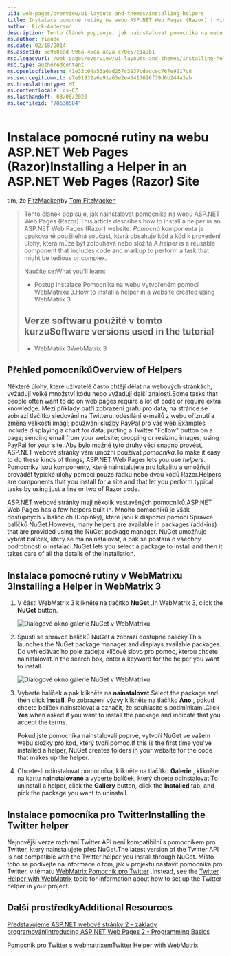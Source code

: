 ```yaml
---
uid: web-pages/overview/ui-layouts-and-themes/installing-helpers
title: Instalace pomocné rutiny na webu ASP.NET Web Pages (Razor) | Microsoft Docs
author: Rick-Anderson
description: Tento článek popisuje, jak nainstalovat pomocníka na webu ASP.NET Web Pages (Razor). Pomocná součást je opakovaně použitelná komponenta, která obsahuje kód a kód pro...
ms.author: riande
ms.date: 02/18/2014
ms.assetid: 5e968ead-906a-45ea-ac2a-c70e57e1a9b1
msc.legacyurl: /web-pages/overview/ui-layouts-and-themes/installing-helpers
msc.type: authoredcontent
ms.openlocfilehash: 41e33c04a53a6ad257c3937cdadcec767e9217c8
ms.sourcegitcommit: e7e91932a6e91a63e2e46417626f39d6b244a3ab
ms.translationtype: MT
ms.contentlocale: cs-CZ
ms.lasthandoff: 03/06/2020
ms.locfileid: "78638584"
---
```

# <a name="installing-a-helper-in-an-aspnet-web-pages-razor-site"></a><span data-ttu-id="00d07-104">Instalace pomocné rutiny na webu ASP.NET Web Pages (Razor)</span><span class="sxs-lookup"><span data-stu-id="00d07-104">Installing a Helper in an ASP.NET Web Pages (Razor) Site</span></span>

<span data-ttu-id="00d07-105">tím, že [FitzMacken](https://github.com/tfitzmac)</span><span class="sxs-lookup"><span data-stu-id="00d07-105">by [Tom FitzMacken](https://github.com/tfitzmac)</span></span>

> <span data-ttu-id="00d07-106">Tento článek popisuje, jak nainstalovat pomocníka na webu ASP.NET Web Pages (Razor).</span><span class="sxs-lookup"><span data-stu-id="00d07-106">This article describes how to install a helper in an ASP.NET Web Pages (Razor) website.</span></span> <span data-ttu-id="00d07-107">*Pomocná* komponenta je opakovaně použitelná součást, která obsahuje kód a kód k provedení úlohy, která může být zdlouhavá nebo složitá.</span><span class="sxs-lookup"><span data-stu-id="00d07-107">A *helper* is a reusable component that includes code and markup to perform a task that might be tedious or complex.</span></span>
> 
> <span data-ttu-id="00d07-108">Naučíte se:</span><span class="sxs-lookup"><span data-stu-id="00d07-108">What you'll learn:</span></span>
> 
> - <span data-ttu-id="00d07-109">Postup instalace Pomocníka na webu vytvořeném pomocí WebMatrixu 3.</span><span class="sxs-lookup"><span data-stu-id="00d07-109">How to install a helper in a website created using WebMatrix 3.</span></span>
>   
> 
> ## <a name="software-versions-used-in-the-tutorial"></a><span data-ttu-id="00d07-110">Verze softwaru použité v tomto kurzu</span><span class="sxs-lookup"><span data-stu-id="00d07-110">Software versions used in the tutorial</span></span>
> 
> 
> - <span data-ttu-id="00d07-111">WebMatrix 3</span><span class="sxs-lookup"><span data-stu-id="00d07-111">WebMatrix 3</span></span>

## <a name="overview-of-helpers"></a><span data-ttu-id="00d07-112">Přehled pomocníků</span><span class="sxs-lookup"><span data-stu-id="00d07-112">Overview of Helpers</span></span>

<span data-ttu-id="00d07-113">Některé úlohy, které uživatelé často chtějí dělat na webových stránkách, vyžadují velké množství kódu nebo vyžadují další znalosti.</span><span class="sxs-lookup"><span data-stu-id="00d07-113">Some tasks that people often want to do on web pages require a lot of code or require extra knowledge.</span></span> <span data-ttu-id="00d07-114">Mezi příklady patří zobrazení grafu pro data; na stránce se zobrazí tlačítko sledování na Twitteru. odesílání e-mailů z webu oříznutí a změna velikosti imagí; používání služby PayPal pro váš web.</span><span class="sxs-lookup"><span data-stu-id="00d07-114">Examples include displaying a chart for data; putting a Twitter "Follow" button on a page; sending email from your website; cropping or resizing images; using PayPal for your site.</span></span> <span data-ttu-id="00d07-115">Aby bylo možné tyto druhy věcí snadno provést, ASP.NET webové stránky vám umožní používat *pomocníka*.</span><span class="sxs-lookup"><span data-stu-id="00d07-115">To make it easy to do these kinds of things, ASP.NET Web Pages lets you use *helpers*.</span></span> <span data-ttu-id="00d07-116">Pomocníky jsou komponenty, které nainstalujete pro lokalitu a umožňují provádět typické úlohy pomocí pouze řádku nebo dvou kódů Razor.</span><span class="sxs-lookup"><span data-stu-id="00d07-116">Helpers are components that you install for a site and that let you perform typical tasks by using just a line or two of Razor code.</span></span>

<span data-ttu-id="00d07-117">ASP.NET webové stránky mají několik vestavěných pomocníků.</span><span class="sxs-lookup"><span data-stu-id="00d07-117">ASP.NET Web Pages has a few helpers built in.</span></span> <span data-ttu-id="00d07-118">Mnoho pomocníků je však dostupných v balíčcích (Doplňky), které jsou k dispozici pomocí Správce balíčků NuGet.</span><span class="sxs-lookup"><span data-stu-id="00d07-118">However, many helpers are available in packages (add-ins) that are provided using the NuGet package manager.</span></span> <span data-ttu-id="00d07-119">NuGet umožňuje vybrat balíček, který se má nainstalovat, a pak se postará o všechny podrobnosti o instalaci.</span><span class="sxs-lookup"><span data-stu-id="00d07-119">NuGet lets you select a package to install and then it takes care of all the details of the installation.</span></span>

## <a name="installing-a-helper-in-webmatrix-3"></a><span data-ttu-id="00d07-120">Instalace pomocné rutiny v WebMatrixu 3</span><span class="sxs-lookup"><span data-stu-id="00d07-120">Installing a Helper in WebMatrix 3</span></span>

1. <span data-ttu-id="00d07-121">V části WebMatrix 3 klikněte na tlačítko **NuGet** .</span><span class="sxs-lookup"><span data-stu-id="00d07-121">In WebMatrix 3, click the **NuGet** button.</span></span>

    ![Dialogové okno galerie NuGet v WebMatrixu](installing-helpers/_static/image1.png)
2. <span data-ttu-id="00d07-123">Spustí se správce balíčků NuGet a zobrazí dostupné balíčky.</span><span class="sxs-lookup"><span data-stu-id="00d07-123">This launches the NuGet package manager and displays available packages.</span></span> <span data-ttu-id="00d07-124">Do vyhledávacího pole zadejte klíčové slovo pro pomoc, kterou chcete nainstalovat.</span><span class="sxs-lookup"><span data-stu-id="00d07-124">In the search box, enter a keyword for the helper you want to install.</span></span>

    ![Dialogové okno galerie NuGet v WebMatrixu](installing-helpers/_static/image2.png)
3. <span data-ttu-id="00d07-126">Vyberte balíček a pak klikněte na **nainstalovat**.</span><span class="sxs-lookup"><span data-stu-id="00d07-126">Select the package and then click **Install**.</span></span> <span data-ttu-id="00d07-127">Po zobrazení výzvy klikněte na tlačítko **Ano** , pokud chcete balíček nainstalovat a označit, že souhlasíte s podmínkami.</span><span class="sxs-lookup"><span data-stu-id="00d07-127">Click **Yes** when asked if you want to install the package and indicate that you accept the terms.</span></span>

     <span data-ttu-id="00d07-128">Pokud jste pomocníka nainstalovali poprvé, vytvoří NuGet ve vašem webu složky pro kód, který tvoří pomoc.</span><span class="sxs-lookup"><span data-stu-id="00d07-128">If this is the first time you've installed a helper, NuGet creates folders in your website for the code that makes up the helper.</span></span>
4. <span data-ttu-id="00d07-129">Chcete-li odinstalovat pomocníka, klikněte na tlačítko **Galerie** , klikněte na kartu **nainstalované** a vyberte balíček, který chcete odinstalovat.</span><span class="sxs-lookup"><span data-stu-id="00d07-129">To uninstall a helper, click the **Gallery** button, click the **Installed** tab, and pick the package you want to uninstall.</span></span>

## <a name="installing-the-twitter-helper"></a><span data-ttu-id="00d07-130">Instalace pomocníka pro Twitter</span><span class="sxs-lookup"><span data-stu-id="00d07-130">Installing the Twitter helper</span></span>

<span data-ttu-id="00d07-131">Nejnovější verze rozhraní Twitter API není kompatibilní s pomocníkem pro Twitter, který nainstalujete přes NuGet.</span><span class="sxs-lookup"><span data-stu-id="00d07-131">The latest version of the Twitter API is not compatible with the Twitter helper you install through NuGet.</span></span> <span data-ttu-id="00d07-132">Místo toho se podívejte na informace o tom, jak v projektu nastavit pomocníka pro Twitter, v tématu [WebMatrix Pomocník pro Twitter](twitter-helper.md) .</span><span class="sxs-lookup"><span data-stu-id="00d07-132">Instead, see the [Twitter Helper with WebMatrix](twitter-helper.md) topic for information about how to set up the Twitter helper in your project.</span></span>

<a id="Additional_Resources"></a>
## <a name="additional-resources"></a><span data-ttu-id="00d07-133">Další prostředky</span><span class="sxs-lookup"><span data-stu-id="00d07-133">Additional Resources</span></span>

[<span data-ttu-id="00d07-134">Představujeme ASP.NET webové stránky 2 – základy programování</span><span class="sxs-lookup"><span data-stu-id="00d07-134">Introducing ASP.NET Web Pages 2 - Programming Basics</span></span>](../getting-started/introducing-razor-syntax-c.md)

[<span data-ttu-id="00d07-135">Pomocník pro Twitter s webmatrixem</span><span class="sxs-lookup"><span data-stu-id="00d07-135">Twitter Helper with WebMatrix</span></span>](twitter-helper.md)
